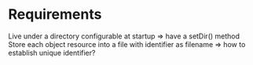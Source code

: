 # Requirements
Live under a directory configurable at startup => have a setDir() method
Store each object resource into a file with identifier as filename => how to establish unique identifier?
